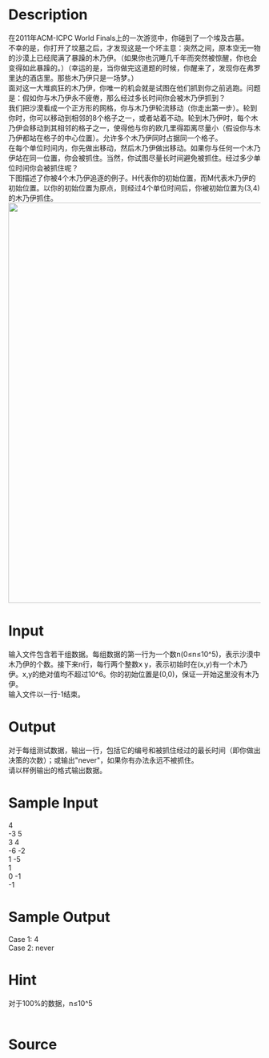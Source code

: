 
# Description

<div class="content"><div>在2011年ACM-ICPC World Finals上的一次游览中，你碰到了一个埃及古墓。</div>
<div>不幸的是，你打开了坟墓之后，才发现这是一个坏主意：突然之间，原本空无一物的沙漠上已经爬满了暴躁的木乃伊。（如果你也沉睡几千年而突然被惊醒，你也会变得如此暴躁的。）（幸运的是，当你做完这道题的时候，你醒来了，发现你在弗罗里达的酒店里。那些木乃伊只是一场梦。）</div>
<div>面对这一大堆疯狂的木乃伊，你唯一的机会就是试图在他们抓到你之前逃跑。问题是：假如你与木乃伊永不疲倦，那么经过多长时间你会被木乃伊抓到？</div>
<div>我们把沙漠看成一个正方形的网格，你与木乃伊轮流移动（你走出第一步）。轮到你时，你可以移动到相邻的8个格子之一，或者站着不动。轮到木乃伊时，每个木乃伊会移动到其相邻的格子之一，使得他与你的欧几里得距离尽量小（假设你与木乃伊都站在格子的中心位置）。允许多个木乃伊同时占据同一个格子。</div>
<div>在每个单位时间内，你先做出移动，然后木乃伊做出移动。如果你与任何一个木乃伊站在同一位置，你会被抓住。当然，你试图尽量长时间避免被抓住。经过多少单位时间你会被抓住呢？</div>
<div>下图描述了你被4个木乃伊追逐的例子。H代表你的初始位置，而M代表木乃伊的初始位置。以你的初始位置为原点，则经过4个单位时间后，你被初始位置为(3,4)的木乃伊抓住。</div>
<div><img src="source/bzoj/3958/img/aHR0cHM6Ly9seWRzeS5jb20vSnVkZ2VPbmxpbmUvdXBsb2FkLzIwMTUwNC9SZXF1aXJlRmlsZV9kbygyKS5qcGc=.jpg" width="800" height="800" alt=""/></div>
<div></div>
<p></p></div>

# Input

<div class="content"><div>输入文件包含若干组数据。每组数据的第一行为一个数n(0≤n≤10^5)，表示沙漠中木乃伊的个数。接下来n行，每行两个整数x y，表示初始时在(x,y)有一个木乃伊。x,y的绝对值均不超过10^6。你的初始位置是(0,0)，保证一开始这里没有木乃伊。</div>
<div>输入文件以一行-1结束。</div>
<div></div>
<p></p></div>

# Output

<div class="content"><div>对于每组测试数据，输出一行，包括它的编号和被抓住经过的最长时间（即你做出决策的次数）；或输出&#34;never&#34;，如果你有办法永远不被抓住。</div>
<div>
<div>请以样例输出的格式输出数据。</div>
<div></div>
</div>
<div>
<p></p>
</div></div>

# Sample Input

<div class="content"><span class="sampledata">4<br/>
-3 5<br/>
3 4<br/>
-6 -2<br/>
1 -5<br/>
1<br/>
0 -1<br/>
-1</span></div>

# Sample Output

<div class="content"><span class="sampledata">Case 1: 4<br/>
Case 2: never</span></div>

# Hint

<div class="content"><p></p><div>对于100%的数据，n≤10^5</div><br/>
<p></p><p></p></div>

# Source

<div class="content"><p><a href="problemset.php?search="></a></p></div>

